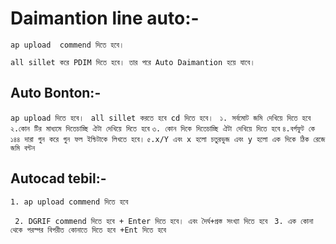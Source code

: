 # Daimantion line auto:-

``` ap upload  commend দিতে হবে। ```

``` all sillet করে PDIM দিতে হবে। তার পরে Auto Daimantion হয়ে যাবে। ```


## Auto Bonton:-

```ap upload দিতে হবে। ```
```all sillet করতে হবে cd দিতে হবে। ```
``` ১. সর্বমোট জমি দেখিয়ে দিতে হবে ```
``` ২.কোন টির মাধ্যমে দিতেচাচ্ছি ঐটা দেখিয়ে দিতে হবে ```
``` ৩. কোন দিকে দিতেচাচ্ছি ঐটা দেখিয়ে দিতে হবে ```
``` ৪.বর্গফুট কে ১৪৪ দারা গুন করে গুন ফল ইন্চিটাকে লিখতে হবে। ```
``` ৫.x/Y এবং x হলো চতুরভুজ এবং y হলো এক দিকে ঠিক রেজে জমি বন্টন ```

## Autocad tebil:-

``` 1. ap upload commend দিতে হবে ```

``` 2. DGRIF commend দিতে হবে + Enter দিতে হবে। এবং দৈর্ঘ+প্রস্ত সংখ্যা দিতে হবে```
``` 3. এক কোনা থেকে পরস্পর বিপরীত কোনাতে দিতে হবে +Ent দিতে হবে```

